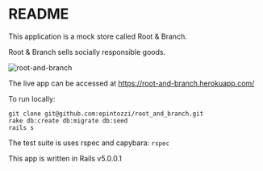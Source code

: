 # README


This application is a mock store called Root & Branch.

Root & Branch sells socially responsible goods.

![root-and-branch](https://s3-us-west-2.amazonaws.com/turingmentorship/root-and-branch.gif)

The live app can be accessed at https://root-and-branch.herokuapp.com/

To run locally:
```
git clone git@github.com:epintozzi/root_and_branch.git
rake db:create db:migrate db:seed
rails s
```

The test suite is uses rspec and capybara: `rspec`

This app is written in Rails v5.0.0.1
